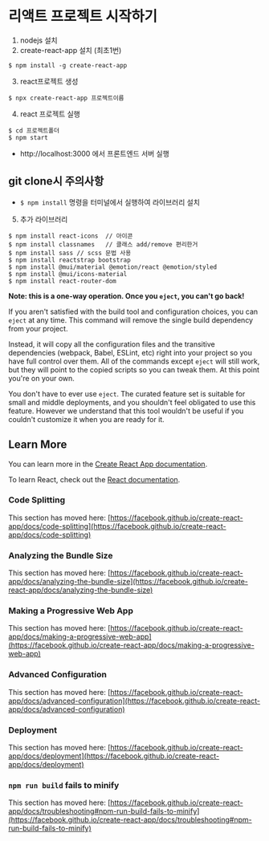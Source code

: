 

# 리액트 프로젝트 시작하기

1. nodejs 설치
2. create-react-app 설치 (최초1번)
```
$ npm install -g create-react-app
```

3. react프로젝트 생성
```
$ npx create-react-app 프로젝트이름
```

4. react 프로젝트 실행
```
$ cd 프로젝트폴더
$ npm start
```
- http://localhost:3000 에서 프론트엔드 서버 실행


## git clone시 주의사항
- `$ npm install` 명령을 터미널에서 실행하여 라이브러리 설치


5. 추가 라이브러리
```
$ npm install react-icons  // 아이콘
$ npm install classnames   // 클래스 add/remove 편리한거
$ npm install sass // scss 문법 사용
$ npm install reactstrap bootstrap
$ npm install @mui/material @emotion/react @emotion/styled
$ npm install @mui/icons-material
$ npm install react-router-dom
```

**Note: this is a one-way operation. Once you `eject`, you can't go back!**

If you aren't satisfied with the build tool and configuration choices, you can `eject` at any time. This command will remove the single build dependency from your project.

Instead, it will copy all the configuration files and the transitive dependencies (webpack, Babel, ESLint, etc) right into your project so you have full control over them. All of the commands except `eject` will still work, but they will point to the copied scripts so you can tweak them. At this point you're on your own.

You don't have to ever use `eject`. The curated feature set is suitable for small and middle deployments, and you shouldn't feel obligated to use this feature. However we understand that this tool wouldn't be useful if you couldn't customize it when you are ready for it.

## Learn More

You can learn more in the [Create React App documentation](https://facebook.github.io/create-react-app/docs/getting-started).

To learn React, check out the [React documentation](https://reactjs.org/).

### Code Splitting

This section has moved here: [https://facebook.github.io/create-react-app/docs/code-splitting](https://facebook.github.io/create-react-app/docs/code-splitting)

### Analyzing the Bundle Size

This section has moved here: [https://facebook.github.io/create-react-app/docs/analyzing-the-bundle-size](https://facebook.github.io/create-react-app/docs/analyzing-the-bundle-size)

### Making a Progressive Web App

This section has moved here: [https://facebook.github.io/create-react-app/docs/making-a-progressive-web-app](https://facebook.github.io/create-react-app/docs/making-a-progressive-web-app)

### Advanced Configuration

This section has moved here: [https://facebook.github.io/create-react-app/docs/advanced-configuration](https://facebook.github.io/create-react-app/docs/advanced-configuration)

### Deployment

This section has moved here: [https://facebook.github.io/create-react-app/docs/deployment](https://facebook.github.io/create-react-app/docs/deployment)

### `npm run build` fails to minify

This section has moved here: [https://facebook.github.io/create-react-app/docs/troubleshooting#npm-run-build-fails-to-minify](https://facebook.github.io/create-react-app/docs/troubleshooting#npm-run-build-fails-to-minify)
